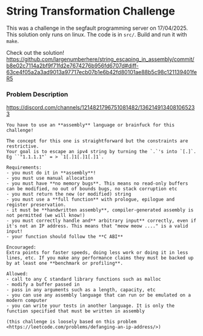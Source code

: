 # String Transformation Challenge
This was a challenge in the segfault programming server on 17/04/2025.
This solution only runs on linux. The code is in `src/`.
Build and run it with `make`.

Check out the solution!
https://github.com/largenumberhere/string_escaping_in_assembly/commit/b8e02c7114a2bf9f71fd2e7674276b956fd6707d#diff-63ce4f05a2a3ad9013a97717ecb07b1e6b42fd80101ae88b5c98c121139401feR5

### Problem Description
https://discord.com/channels/1214821796751081482/1362149134081065233

```
You have to use an **assembly** language or brainfuck for this challenge!

The concept for this one is straightforward but the constraints are restrictive.
Your goal is to escape an ipv4 string by turning the `.`'s into `[.]`. 
Eg ``"1.1.1.1"` = > `1[.]1[.]1[.]1`. 

Requirements:
- you must do it in **assembly**!
- you must use manual allocation
- you must have **no memory bugs**. This means no read-only buffers can be modified, no out of bounds bugs, no stack corruption etc
- you must return the new (or modified) string
- you must use a **full function** with prologue, epilogue and register preservation.
- it must be **handwritten assembly**, compiler-generated assembly is not permitted (we will know!)
- you must correctly handle and** arbitrary input** correctly, even if it's not an IP address. This means that "meow meow ...." is a valid input!
- your function should follow the **C ABI**

Encouraged:
Extra points for faster speeds, doing less work or doing it in less lines, etc. If you make any performance claims they must be backed up by at least one **benchmark or profiling**.

Allowed:
- call to any C standard library functions such as malloc
- modify a buffer passed in
- pass in any arguments such as a length, capacity, etc
- you can use any assembly language that can run or be emulated on a modern computer
- you can write your tests in another language. It is only the function specified that must be written in assembly

(this challenge is loosely based on this problem <https://leetcode.com/problems/defanging-an-ip-address/>)
```